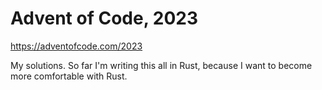 # Advent of Code, 2023

https://adventofcode.com/2023

My solutions. So far I'm writing this all in Rust, because I want
to become more comfortable with Rust.
